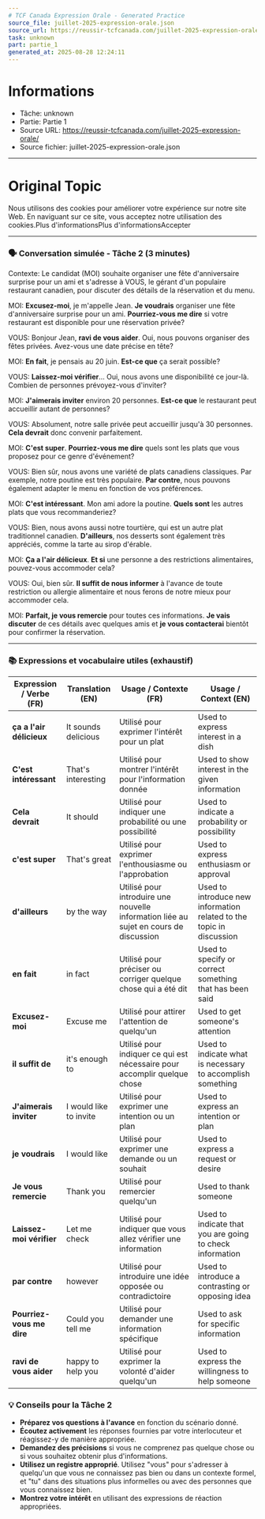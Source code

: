 ```yaml
---
# TCF Canada Expression Orale - Generated Practice
source_file: juillet-2025-expression-orale.json
source_url: https://reussir-tcfcanada.com/juillet-2025-expression-orale/
task: unknown
part: partie_1
generated_at: 2025-08-28 12:24:11
---
```


# Informations
- Tâche: unknown
- Partie: Partie 1
- Source URL: https://reussir-tcfcanada.com/juillet-2025-expression-orale/
- Source fichier: juillet-2025-expression-orale.json

---

# Original Topic
Nous utilisons des cookies pour améliorer votre expérience sur notre site Web. En naviguant sur ce site, vous acceptez notre utilisation des cookies.Plus d'informationsPlus d'informationsAccepter

---

### 🗣️ Conversation simulée - Tâche 2 (3 minutes)

Contexte: Le candidat (MOI) souhaite organiser une fête d'anniversaire surprise pour un ami et s'adresse à VOUS, le gérant d'un populaire restaurant canadien, pour discuter des détails de la réservation et du menu.

MOI: **Excusez-moi**, je m'appelle Jean. **Je voudrais** organiser une fête d'anniversaire surprise pour un ami. **Pourriez-vous me dire** si votre restaurant est disponible pour une réservation privée?

VOUS: Bonjour Jean, **ravi de vous aider**. Oui, nous pouvons organiser des fêtes privées. Avez-vous une date précise en tête?

MOI: **En fait**, je pensais au 20 juin. **Est-ce que** ça serait possible?

VOUS: **Laissez-moi vérifier**... Oui, nous avons une disponibilité ce jour-là. Combien de personnes prévoyez-vous d'inviter?

MOI: **J'aimerais inviter** environ 20 personnes. **Est-ce que** le restaurant peut accueillir autant de personnes?

VOUS: Absolument, notre salle privée peut accueillir jusqu'à 30 personnes. **Cela devrait** donc convenir parfaitement.

MOI: **C'est super**. **Pourriez-vous me dire** quels sont les plats que vous proposez pour ce genre d'événement?

VOUS: Bien sûr, nous avons une variété de plats canadiens classiques. Par exemple, notre poutine est très populaire. **Par contre**, nous pouvons également adapter le menu en fonction de vos préférences.

MOI: **C'est intéressant**. Mon ami adore la poutine. **Quels sont** les autres plats que vous recommanderiez?

VOUS: Bien, nous avons aussi notre tourtière, qui est un autre plat traditionnel canadien. **D'ailleurs**, nos desserts sont également très appréciés, comme la tarte au sirop d'érable.

MOI: **Ça a l'air délicieux**. **Et si** une personne a des restrictions alimentaires, pouvez-vous accommoder cela?

VOUS: Oui, bien sûr. **Il suffit de nous informer** à l'avance de toute restriction ou allergie alimentaire et nous ferons de notre mieux pour accommoder cela.

MOI: **Parfait, je vous remercie** pour toutes ces informations. **Je vais discuter** de ces détails avec quelques amis et **je vous contacterai** bientôt pour confirmer la réservation.

---

### 📚 Expressions et vocabulaire utiles (exhaustif)

| Expression / Verbe (FR) | Translation (EN) | Usage / Contexte (FR) | Usage / Context (EN) |
|-------------------------|------------------|-----------------------|----------------------|
| **ça a l'air délicieux** | It sounds delicious | Utilisé pour exprimer l'intérêt pour un plat | Used to express interest in a dish |
| **C'est intéressant** | That's interesting | Utilisé pour montrer l'intérêt pour l'information donnée | Used to show interest in the given information |
| **Cela devrait** | It should | Utilisé pour indiquer une probabilité ou une possibilité | Used to indicate a probability or possibility |
| **c'est super** | That's great | Utilisé pour exprimer l'enthousiasme ou l'approbation | Used to express enthusiasm or approval |
| **d'ailleurs** | by the way | Utilisé pour introduire une nouvelle information liée au sujet en cours de discussion | Used to introduce new information related to the topic in discussion |
| **en fait** | in fact | Utilisé pour préciser ou corriger quelque chose qui a été dit | Used to specify or correct something that has been said |
| **Excusez-moi** | Excuse me | Utilisé pour attirer l'attention de quelqu'un | Used to get someone's attention |
| **il suffit de** | it's enough to | Utilisé pour indiquer ce qui est nécessaire pour accomplir quelque chose | Used to indicate what is necessary to accomplish something |
| **J'aimerais inviter** | I would like to invite | Utilisé pour exprimer une intention ou un plan | Used to express an intention or plan |
| **je voudrais** | I would like | Utilisé pour exprimer une demande ou un souhait | Used to express a request or desire |
| **Je vous remercie** | Thank you | Utilisé pour remercier quelqu'un | Used to thank someone |
| **Laissez-moi vérifier** | Let me check | Utilisé pour indiquer que vous allez vérifier une information | Used to indicate that you are going to check information |
| **par contre** | however | Utilisé pour introduire une idée opposée ou contradictoire | Used to introduce a contrasting or opposing idea |
| **Pourriez-vous me dire** | Could you tell me | Utilisé pour demander une information spécifique | Used to ask for specific information |
| **ravi de vous aider** | happy to help you | Utilisé pour exprimer la volonté d'aider quelqu'un | Used to express the willingness to help someone |

### 💡 Conseils pour la Tâche 2

- **Préparez vos questions à l'avance** en fonction du scénario donné.
- **Écoutez activement** les réponses fournies par votre interlocuteur et réagissez-y de manière appropriée.
- **Demandez des précisions** si vous ne comprenez pas quelque chose ou si vous souhaitez obtenir plus d'informations.
- **Utilisez un registre approprié**. Utilisez "vous" pour s'adresser à quelqu'un que vous ne connaissez pas bien ou dans un contexte formel, et "tu" dans des situations plus informelles ou avec des personnes que vous connaissez bien.
- **Montrez votre intérêt** en utilisant des expressions de réaction appropriées.